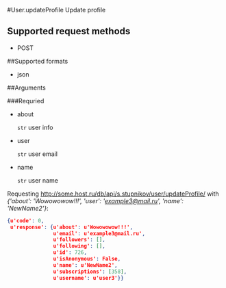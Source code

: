 #User.updateProfile
Update profile

## Supported request methods 
* POST

##Supported formats
* json

##Arguments


###Requried
* about

   ```str``` user info
* user

   ```str``` user email
* name

   ```str``` user name


Requesting http://some.host.ru/db/api/s.stupnikov/user/updateProfile/ with _{'about': 'Wowowowow!!!', 'user': 'example3@mail.ru', 'name': 'NewName2'}_:
```json
{u'code': 0,
 u'response': {u'about': u'Wowowowow!!!',
               u'email': u'example3@mail.ru',
               u'followers': [],
               u'following': [],
               u'id': 726,
               u'isAnonymous': False,
               u'name': u'NewName2',
               u'subscriptions': [358],
               u'username': u'user3'}}
```
